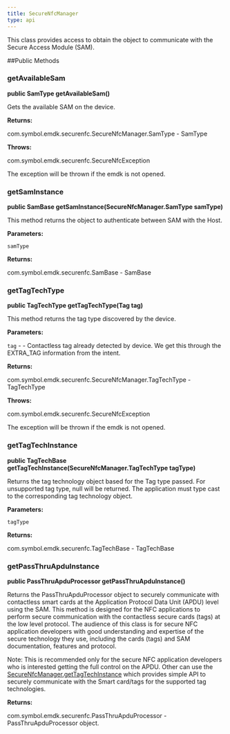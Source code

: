 ```yaml
---
title: SecureNfcManager
type: api
---
```



This class provides access to obtain the object to communicate with the
 Secure Access Module (SAM).
 
 

##Public Methods

### getAvailableSam

**public SamType getAvailableSam()**

Gets the available SAM on the device.

**Returns:**

com.symbol.emdk.securenfc.SecureNfcManager.SamType - SamType

**Throws:**

com.symbol.emdk.securenfc.SecureNfcException

The exception will be thrown if the emdk is not opened.

### getSamInstance

**public SamBase getSamInstance(SecureNfcManager.SamType samType)**

This method returns the object to authenticate between SAM with the Host.

**Parameters:**

`samType`

**Returns:**

com.symbol.emdk.securenfc.SamBase - SamBase

### getTagTechType

**public TagTechType getTagTechType(Tag tag)**

This method returns the tag type discovered by the device.

**Parameters:**

`tag` - - Contactless tag already detected by device. We get this
            through the EXTRA_TAG information from the intent.

**Returns:**

com.symbol.emdk.securenfc.SecureNfcManager.TagTechType - TagTechType

**Throws:**

com.symbol.emdk.securenfc.SecureNfcException

The exception will be thrown if the emdk is not opened.

### getTagTechInstance

**public TagTechBase getTagTechInstance(SecureNfcManager.TagTechType tagType)**

Returns the tag technology object based for the Tag type passed. For
 unsupported tag type, null will be returned. The application must type
 cast to the corresponding tag technology object.

**Parameters:**

`tagType`

**Returns:**

com.symbol.emdk.securenfc.TagTechBase - TagTechBase

### getPassThruApduInstance

**public PassThruApduProcessor getPassThruApduInstance()**

Returns the PassThruApduProcessor object to securely communicate with
 contactless smart cards at the Application Protocol Data Unit (APDU)
 level using the SAM. This method is designed for the NFC applications to
 perform secure communication with the contactless secure cards (tags) at
 the low level protocol. The audience of this class is for secure NFC
 application developers with good understanding and expertise of the
 secure technology they use, including the cards (tags) and SAM
 documentation, features and protocol.
 
 Note: This is recommended only for the secure NFC application developers
 who is interested getting the full control on the APDU. Other can use the
 [ SecureNfcManager.getTagTechInstance](../SecureNfcManager-getTagTechInstance) which provides simple API to
 securely communicate with the Smart card/tags for the supported tag
 technologies.

**Returns:**

com.symbol.emdk.securenfc.PassThruApduProcessor - PassThruApduProcessor object.

